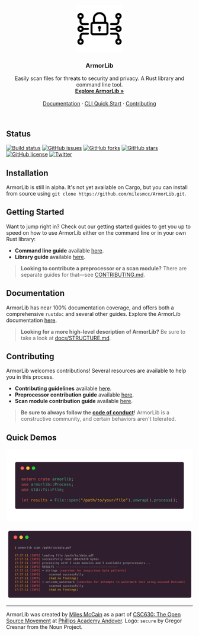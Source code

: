<p align="center">
  <a href="https://armorlib.org/">
    <img src="/docs/img/ArmorLib-icon.svg" alt="ArmorLib Icon" width=128 />
  </a>

  <h3 align="center">ArmorLib</h3>

  <p align="center">
     Easily scan files for threats to security and privacy. A Rust library and command line tool.
    <br>
    <a href="https://armorlib.org"><strong>Explore ArmorLib »</strong></a>
    <br>
    <br>
    <a href="https://armorlib.org/docs/">Documentation</a>
    ·
    <a href="https://jobs.getbootstrap.com/">CLI Quick Start</a>
    ·
    <a href="https://armorlib.org/CONTRIBUTING.html">Contributing</a>
  </p>
</p>

<br>

## Status
[![Build status](https://travis-ci.org/milesmcc/ArmorLib.svg?branch=master)](https://travis-ci.org/milesmcc/ArmorLib)
[![GitHub issues](https://img.shields.io/github/issues/milesmcc/armorlib.svg)](https://github.com/milesmcc/armorlib/issues)
[![GitHub forks](https://img.shields.io/github/forks/milesmcc/armorlib.svg)](https://github.com/milesmcc/armorlib/network)
[![GitHub stars](https://img.shields.io/github/stars/milesmcc/armorlib.svg)](https://github.com/milesmcc/armorlib/stargazers)
[![GitHub license](https://img.shields.io/github/license/milesmcc/armorlib.svg)](https://github.com/milesmcc/ArmorLib/blob/master/LICENSE)
[![Twitter](https://img.shields.io/twitter/url/https/github.com/milesmcc/armorlib.svg?style=social)](https://twitter.com/intent/tweet?text=Wow:&url=https%3A%2F%2Fgithub.com%2Fmilesmcc%2Farmorlib)

## Installation
ArmorLib is still in alpha. It's not yet available on Cargo, but you can install from source using `git clone https://github.com/milesmcc/ArmorLib.git`.

## Getting Started
Want to jump right in? Check out our getting started guides to get you up to speed on how to use ArmorLib either on the command line or in your own Rust library:

* **Command line guide** available [here](docs/cli/GETTING_STARTED.md).
* **Library guide** available [here](docs/lib/GETTING_STARTED.md).

> **Looking to contribute a preprocessor or a scan module?** There are separate guides for that—see [CONTRIBUTING.md](CONTRIBUTING.md).

## Documentation
ArmorLib has near 100% documentation coverage, and offers both a comprehensive `rustdoc` and several other guides. Explore the ArmorLib documentation [here](docs/README.md).

> **Looking for a more high-level description of ArmorLib?** Be sure to take a look at [docs/STRUCTURE.md](docs/STRUCTURE.md).

## Contributing
ArmorLib welcomes contributions! Several resources are available to help you in this process.

* **Contributing guidelines** available [here](CONTRIBUTING.md).
* **Preprocessor contribution guide** available [here](docs/contributing/PREPROCESSORS.md).
* **Scan module contribution guide** available [here](docs/contributing/SCAN_MODULES.md).

> **Be sure to always follow the [code of conduct](CODE_OF_CONDUCT.md)!** ArmorLib is a constructive community, and certain behaviors aren't tolerated.

## Quick Demos

![Using ArmorLib in your own program](docs/img/lib_demo.png)

![Using ArmorLib on the command line](docs/img/cli_demo.png)


---

ArmorLib was created by [Miles McCain](https://rmrm.io) as a part of [CSC630: The Open Source Movement](https://nzufelt.github.io/open_source_movement_csc630/) at [Phillips Academy Andover](https://andover.edu). Logo: `secure` by Gregor Cresnar from the Noun Project.

